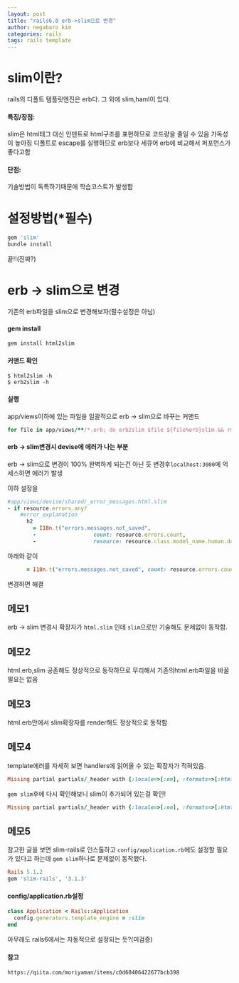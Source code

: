 ```yaml
---
layout: post
title: "rails6.0 erb->slim으로 변경"
author: negabaro kim
categories: rails
tags: rails template
---
```


# slim이란?

rails의 디폴트 템플릿엔진은 erb다. 그 외에 slim,haml이 있다.

#### 특징/장점:

slim은 html태그 대신 인덴트로 html구조를 표현하므로 코드량을 줄일 수 있음
가독성이 높아짐
디폴트로 escape를 실행하므로 erb보다 세큐어
erb에 비교해서 퍼포먼스가 좋다고함

#### 단점: 

기술방법이 독특하기때문에 학습코스트가 발생함


# 설정방법(*필수)

```ruby
gem 'slim'
bundle install
```

끝!!(진짜?)



# erb -> slim으로 변경

기존의 erb파일을 slim으로 변경해보자(필수설정은 아님)

#### gem install

```ruby
gem install html2slim
```

#### 커맨드 확인

```
$ html2slim -h
$ erb2slim -h
```

#### 실행

app/views이하에 있는 파일을 일괄적으로 erb -> slim으로 바꾸는 커맨드

```ruby
for file in app/views/**/*.erb; do erb2slim $file ${file%erb}slim && rm $file; done
```



#### erb -> slim변경시 devise에 에러가 나는 부분 


erb -> slim으로 변경이 100% 완벽하게 되는건 아닌 듯
변경후`localhost:3000`에 억세스하면 에러가 발생

이하 설정을

```ruby
#app/views/devise/shared/_error_messages.html.slim
- if resource.errors.any?
    #error_explanation
      h2
        = I18n.t("errors.messages.not_saved",
        -                  count: resource.errors.count,
        -                  resource: resource.class.model_name.human.downcase)
```

아래와 같이

```ruby
      = I18n.t("errors.messages.not_saved", count: resource.errors.count, resource: resource.class.model_name.human.downcase)
```

변경하면 해결



## 메모1

erb -> slim 변경시 확장자가 `html.slim` 인데
`slim`으로만 기술해도 문제없이 동작함.


## 메모2

html.erb,slim 공존해도 정상적으로 동작하므로
무리해서 기존의html.erb파일을 바꿀 필요는 없음

## 메모3

html.erb안에서 slim확장자를 render해도 정상적으로 동작함


## 메모4

template에러를 자세히 보면 handlers에 읽어올 수 있는 확장자가 적혀있음.

```ruby
Missing partial partials/_header with {:locale=>[:en], :formats=>[:html], :variants=>[], :handlers=>[:raw, :erb, :html, :builder, :ruby, :jbuilder]}. Searched in:
```

`gem slim`후에 다시 확인해보니 slim이 추가되어 있는걸 확인!


```ruby
Missing partial partials/_header with {:locale=>[:en], :formats=>[:html], :variants=>[], :handlers=>[:raw, :erb, :html, :builder, :ruby, :slim, :jbuilder]}. Searched in:
```

## 메모5

참고한 글을 보면 slim-rails로 인스톨하고 `config/application.rb`에도 설정할 필요가 있다고 하는데
`gem slim`하나로 문제없이 동작했다.

```ruby
Rails 5.1.2
gem 'slim-rails', '3.1.3'
```

#### config/application.rb설정

```ruby
class Application < Rails::Application
  config.generators.template_engine = :slim  
end
```

아무래도 rails6에서는 자동적으로 설정되는 듯?(미검증)

#### 참고

```
https://qiita.com/moriyaman/items/c0d60406422677bcb398
```